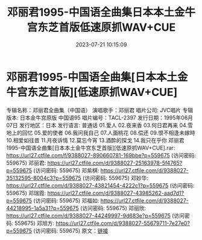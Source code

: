 ﻿---
title: 邓丽君1995-中国语全曲集日本本土金牛宫东芝首版低速原抓WAV+CUE
date: 2023-07-21 10:15:09
categories: WAV车载音乐、镜像
tags: 华语中文
---
# 邓丽君1995-中国语全曲集[日本本土金牛宫东芝首版][低速原抓WAV+CUE]

专辑名称：邓丽君全曲集（中国语）
演唱歌手：邓丽君
唱片公司: JVC唱片
专辑版本: 日本金牛宫原版 中国语95
唱片编号：TACL-2397
发行日期：1995年06月07日
发行地区：日本
发行语言: 普通话
01.愛人
02.夜来香
03.何日君再来
04.雪地上的回忆
05.爱的使者
06.我问我自己
07.人面桃花
08.偿还
09.恨不相逢未嫁時
10.相爱如往昔
11.月夜诉情
12.莫忘今宵
13.酒酔的探戈
14.我只在乎你
邓丽君1995-中国语全曲集[日本本土金牛宫东芝首版][低速原抓WAV+CUE].rar:
https://url27.ctfile.com/f/9388027-890660781-169bbe?p=559675 (访问密码:
559675)
邓丽君:
https://url27.ctfile.com/d/9388027-25163978-5f4765?p=559675 (访问密码:
559675)
邓紫棋:
https://url27.ctfile.com/d/9388027-35132595-8004c3?p=559675 (访问密码:
559675)
邓妙华:
https://url27.ctfile.com/d/9388027-43821454-4222c1?p=559675 (访问密码:
559675)
邓瑞霞:
https://url27.ctfile.com/d/9388027-43985262-aad7d1?p=559675 (访问密码:
559675)
邓福如:
https://url27.ctfile.com/d/9388027-44218995-1a5a31?p=559675 (访问密码:
559675)
邓丽欣:
https://url27.ctfile.com/d/9388027-44249997-9d683e?p=559675 (访问密码:
559675)
邓旭方:
https://url27.ctfile.com/d/9388027-55679711-7e27e0?p=559675 (访问密码:
559675)
原文：[链接](https://blog.sina.com.cn/s/blog_1647c7e76010312s8.html)